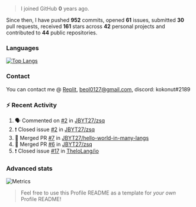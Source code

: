 > I joined GitHub **0** years ago.

Since then, I have pushed **952** commits, opened **61** issues, submitted **30** pull requests, received **161** stars across **42** personal projects and contributed to **44** public repositories.


### Languages

[![Top Langs](https://github-readme-stats.vercel.app/api/top-langs/?username=JBYT27&layout=compact&langs_count=8)](https://github.com/anuraghazra/github-readme-stats)


### Contact
You can contact me @ [Replit](https://replit.com/@JBloves27), beol0127@gmail.com, discord: kokonut#2189

### :zap: Recent Activity

<!--START_SECTION:activity-->
1. 🗣 Commented on [#2](https://github.com/JBYT27/zsq/issues/2) in [JBYT27/zsq](https://github.com/JBYT27/zsq)
2. ❗️ Closed issue [#2](https://github.com/JBYT27/zsq/issues/2) in [JBYT27/zsq](https://github.com/JBYT27/zsq)
3. 🎉 Merged PR [#7](https://github.com/JBYT27/hello-world-in-many-langs/pull/7) in [JBYT27/hello-world-in-many-langs](https://github.com/JBYT27/hello-world-in-many-langs)
4. 🎉 Merged PR [#6](https://github.com/JBYT27/zsq/pull/6) in [JBYT27/zsq](https://github.com/JBYT27/zsq)
5. ❗️ Closed issue [#17](https://github.com/TheIoLang/io/issues/17) in [TheIoLang/io](https://github.com/TheIoLang/io)
<!--END_SECTION:activity-->

### Advanced stats

![Metrics](https://github.com/JBYT27/JBYT27/blob/main/github-metrics.svg)


> Feel free to use this Profile README as a template for *your own* Profile README!
